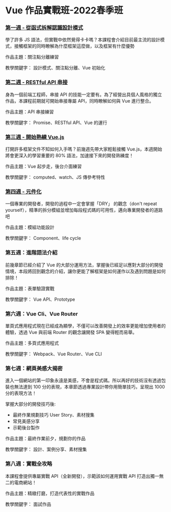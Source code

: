 # Vue 作品實戰班-2022春季班

### [第一週 - 從函式拆解認識設計模式](https://adonismis.github.io/2022Vue_-learn01/week01/index.html)
學了許多 JS 語法，但實戰中依然覺得卡卡嗎？本課程會介紹目前最主流的設計模式，接觸框架的同時瞭解為什麼框架這麼做，以及框架有什麼優勢

作品主題：關注點分離練習

教學關鍵字：
設計模式、關注點分離、Vue 初始化

### [第二週 - RESTful API 串接](https://adonismis.github.io/2022Vue_-learn01/week02/index.html)
身為一個前端工程師，串接 API 的技能一定要有。為了經營出具個人風格的獨立作品，本課程前期就可開始串接專屬 API，同時瞭解如何與 Vue 進行整合。

作品主題：API 串接練習

教學關鍵字：
Promise、RESTful API、Vue 的運行

### [第三週 - 開始熟練 Vue.js](https://adonismis.github.io/2022Vue_-learn01/week03/index.html)
打開許多框架文件不知如何入手嗎？前幾週先帶大家輕鬆接觸 Vue.js，本週開始將會更深入的學習重要的 80% 語法，加速接下來的開發熟練度！

作品主題：Vue 起步走，後台介面練習

教學關鍵字：
computed、watch、JS 傳參考特性

### [第四週 - 元件化](https://adonismis.github.io/2022Vue_-learn01/week04/index.html)
一個專業的開發者，開發的過程中一定會掌握「DRY」 的觀念（don't repeat yourself），精準的拆分模組並增加每段程式碼的可用性，邁向專業開發者的道路吧

作品主題：模組功能設計

教學關鍵字：
Component、life cycle

### 第五週：進階語法介紹
前幾章節已經介紹了 Vue 的大部分運用方法，掌握後已經足以應對大部分的開發情境，本段將回到觀念的介紹，讓你更能了解框架是如何運作以及遇到問題是如何排除！

作品主題：表單驗證實戰

教學關鍵字：
Vue API、Prototype

### 第六週：Vue Cli、Vue Router
單頁式應用程式現在已經成為顯學，不僅可以改善開發上的效率更能增加使用者的體驗，透過 Vue 與前端 Router 的觀念讓開發 SPA 變得輕而易舉。

作品主題：多頁式應用程式

教學關鍵字：
Webpack、Vue Router、Vue CLI
### 第七週：網頁美感大揭密
進入一個網站的第一印象永遠是美感，不會是程式碼。所以再好的技術沒有透過包裝也無法達到 100 分的表現，本章節透過專業設計帶你用簡單技巧，呈現出 1000 分的表現方法！

掌握大部分的開發技巧後:
- 最終作業規劃技巧 User Story、素材搜集
- 常見美感分享
- 示範後台製作

作品主題：最終作業前夕，規劃你的作品

教學關鍵字：
設計、案例分享、素材搜集
### 第八週：實戰全攻略
本課程會提供專屬實戰 API（全新開發），示範該如何運用實戰 API 打造出獨一無二的電商網站！

作品主題：精緻打磨，打造代表性的實戰作品

教學關鍵字：
面試作品
